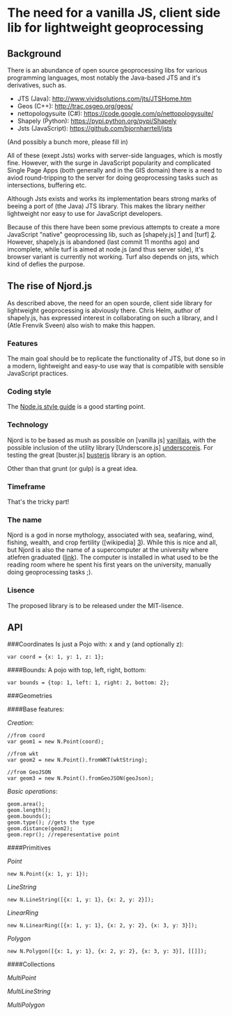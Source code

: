 The need for a vanilla JS, client side lib for lightweight geoprocessing
========================================================================

Background
----------

There is an abundance of open source geoprocessing libs for various programming languages, most notably the Java-based JTS and it's derivatives, such as.

- JTS (Java): <http://www.vividsolutions.com/jts/JTSHome.htm>
- Geos (C++): <http://trac.osgeo.org/geos/>
- nettopologysuite (C#): <https://code.google.com/p/nettopologysuite/>
- Shapely (Python): <https://pypi.python.org/pypi/Shapely>
- Jsts (JavaScript): <https://github.com/bjornharrtell/jsts>

(And possibly a bunch more, please fill in)

All of these (exept Jsts) works with server-side languages, which is mostly fine. However, with the surge in JavaScript popularity and complicated Single Page Apps (both generally and in the GIS domain) there is a need to aviod round-tripping to the server for doing geoprocessing tasks such as intersections, buffering etc.

Although Jsts exists and works its implementation bears strong marks of beeing a port of (the Java) JTS library. This makes the library neither lightweight nor easy to use for JavaScript developers. 

Because of this there have been some previous attempts to create a more JavaScript "native" geoprocessing lib, such as [shapely.js] [1] and [turf] [2]. However, shapely.js is abandoned (last commit 11 months ago) and imcomplete, while turf is aimed at node.js (and thus server side), it's browser variant is currently not working. Turf also depends on jsts, which kind of defies the purpose.

[1]: https://github.com/chelm/shapely.js/
[2]: https://github.com/morganherlocker/turf


The rise of Njord.js
--------------------

As described above, the need for an open sourde, client side library for lightweight geoprocessing is abviously there. Chris Helm, author of shapely.js, has expressed interest in collaborating on such a library, and I (Atle Frenvik Sveen) also wish to make this happen.

### Features
The main goal should be to replicate the functionality of JTS, but done so in a modern, lightweight and easy-to use way that is compatible with sensible JavaScript practices. 

### Coding style
The [Node.js style guide][nodestyle] is a good starting point.

[nodestyle]: https://github.com/felixge/node-style-guide

### Technology
Njord is to be based as mush as possible on [vanilla js] [vanillajs], with the possible inclusion of the utility library [Underscore.js] [underscorejs]. For testing the great [buster.js] [busterjs] library is an option. 

Other than that grunt (or gulp) is a great idea.


[vanillajs]: http://vanilla-js.com/
[underscorejs]: http://underscorejs.org
[busterjs]: http://docs.busterjs.org/en/latest/


### Timeframe
That's the tricky part!

### The name
Njord is a god in norse mythology, associated with sea, seafaring, wind, fishing, wealth, and crop fertility ([wikipedia] [3]). While this is nice and all, but Njord is also the name of a supercomputer at the university where atlefren graduated ([link][4]). The computer is installed in what used to be the reading room where he spent his first years on the university, manually doing geoprocessing tasks ;).

[3]: http://en.wikipedia.org/wiki/Nj%C3%B6r%C3%B0r
[4]: http://www.ntnu.edu/research/labs/supercomputing

### Lisence
The proposed library is to be released under the MIT-lisence.



API
---

###Coordinates
Is just a Pojo with: x and y (and optionally z):
    
    var coord = {x: 1, y: 1, z: 1};

####Bounds: 
A pojo with top, left, right, bottom:
    
    var bounds = {top: 1, left: 1, right: 2, bottom: 2};

###Geometries

####Base features:

*Creation*:

    //from coord
    var geom1 = new N.Point(coord);
    
    //from wkt
    var geom2 = new N.Point().fromWKT(wktString);
    
    //from GeoJSON
    var geom3 = new N.Point().fromGeoJSON(geoJson);

*Basic operations*: 
  
    geom.area();
    geom.length();
    geom.bounds();
    geom.type(); //gets the type
    geom.distance(geom2);
    geom.repr(); //reperesentative point

####Primitives

*Point*
    
    new N.Point({x: 1, y: 1});

*LineString*
  
    new N.LineString([{x: 1, y: 1}, {x: 2, y: 2}]);

*LinearRing*
  
    new N.LinearRing([{x: 1, y: 1}, {x: 2, y: 2}, {x: 3, y: 3}]);

*Polygon*
  
    new N.Polygon([{x: 1, y: 1}, {x: 2, y: 2}, {x: 3, y: 3}], [[]]);


####Collections

*MultiPoint*

*MultiLineString*

*MultiPolygon*


